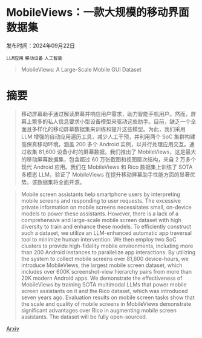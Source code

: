 # MobileViews：一款大规模的移动界面数据集

发布时间：2024年09月22日

`LLM应用` `移动设备` `人工智能`

> MobileViews: A Large-Scale Mobile GUI Dataset

# 摘要

> 移动屏幕助手通过解读屏幕并响应用户需求，助力智能手机用户。然而，屏幕上繁多的私人信息要求小型设备模型来驱动这些助手。目前，缺乏一个全面且多样化的移动屏幕数据集来训练和提升这些模型。为此，我们采用 LLM 增强的自动应用遍历工具，减少人工干预，并利用两个 SoC 集群构建高保真移动环境，涵盖 200 多个 Android 实例，以并行处理应用交互。通过收集 81,600 设备小时的屏幕数据，我们推出了 MobileViews，这是最大的移动屏幕数据集，包含超过 60 万张截图和视图层次结构，来自 2 万多个现代 Android 应用。我们在 MobileViews 和 Rico 数据集上训练了 SOTA 多模态 LLM，验证了 MobileViews 在提升移动屏幕助手性能方面的显著优势。该数据集将全面开源。

> Mobile screen assistants help smartphone users by interpreting mobile screens and responding to user requests. The excessive private information on mobile screens necessitates small, on-device models to power these assistants. However, there is a lack of a comprehensive and large-scale mobile screen dataset with high diversity to train and enhance these models. To efficiently construct such a dataset, we utilize an LLM-enhanced automatic app traversal tool to minimize human intervention. We then employ two SoC clusters to provide high-fidelity mobile environments, including more than 200 Android instances to parallelize app interactions. By utilizing the system to collect mobile screens over 81,600 device-hours, we introduce MobileViews, the largest mobile screen dataset, which includes over 600K screenshot-view hierarchy pairs from more than 20K modern Android apps. We demonstrate the effectiveness of MobileViews by training SOTA multimodal LLMs that power mobile screen assistants on it and the Rico dataset, which was introduced seven years ago. Evaluation results on mobile screen tasks show that the scale and quality of mobile screens in MobileViews demonstrate significant advantages over Rico in augmenting mobile screen assistants. The dataset will be fully open-sourced.

[Arxiv](https://arxiv.org/abs/2409.14337)
